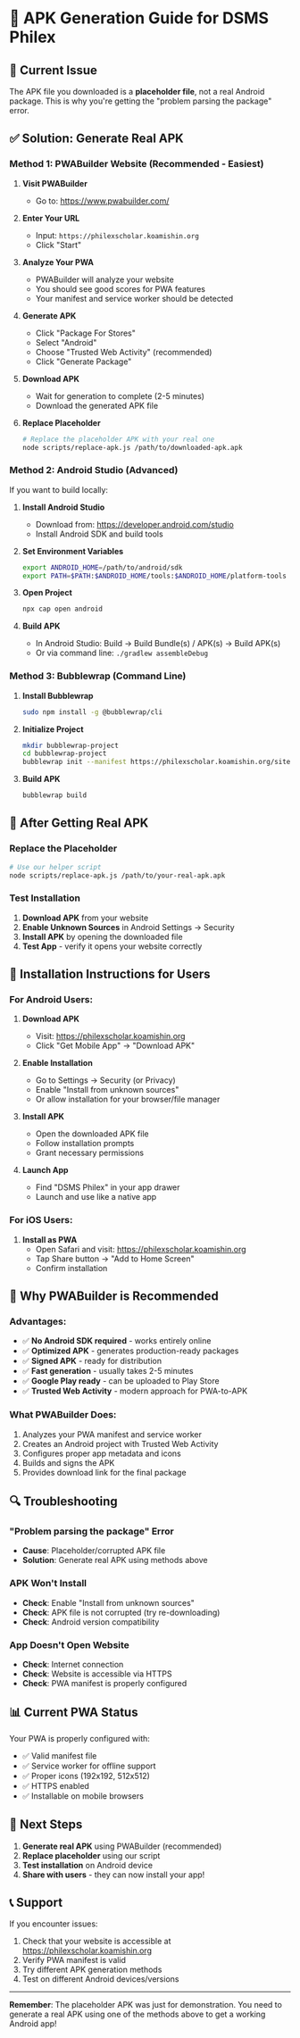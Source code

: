 # 📱 APK Generation Guide for DSMS Philex

## 🚨 Current Issue
The APK file you downloaded is a **placeholder file**, not a real Android package. This is why you're getting the "problem parsing the package" error.

## ✅ Solution: Generate Real APK

### Method 1: PWABuilder Website (Recommended - Easiest)

1. **Visit PWABuilder**
   - Go to: https://www.pwabuilder.com/

2. **Enter Your URL**
   - Input: `https://philexscholar.koamishin.org`
   - Click "Start"

3. **Analyze Your PWA**
   - PWABuilder will analyze your website
   - You should see good scores for PWA features
   - Your manifest and service worker should be detected

4. **Generate APK**
   - Click "Package For Stores"
   - Select "Android"
   - Choose "Trusted Web Activity" (recommended)
   - Click "Generate Package"

5. **Download APK**
   - Wait for generation to complete (2-5 minutes)
   - Download the generated APK file

6. **Replace Placeholder**
   ```bash
   # Replace the placeholder APK with your real one
   node scripts/replace-apk.js /path/to/downloaded-apk.apk
   ```

### Method 2: Android Studio (Advanced)

If you want to build locally:

1. **Install Android Studio**
   - Download from: https://developer.android.com/studio
   - Install Android SDK and build tools

2. **Set Environment Variables**
   ```bash
   export ANDROID_HOME=/path/to/android/sdk
   export PATH=$PATH:$ANDROID_HOME/tools:$ANDROID_HOME/platform-tools
   ```

3. **Open Project**
   ```bash
   npx cap open android
   ```

4. **Build APK**
   - In Android Studio: Build → Build Bundle(s) / APK(s) → Build APK(s)
   - Or via command line: `./gradlew assembleDebug`

### Method 3: Bubblewrap (Command Line)

1. **Install Bubblewrap**
   ```bash
   sudo npm install -g @bubblewrap/cli
   ```

2. **Initialize Project**
   ```bash
   mkdir bubblewrap-project
   cd bubblewrap-project
   bubblewrap init --manifest https://philexscholar.koamishin.org/site.webmanifest
   ```

3. **Build APK**
   ```bash
   bubblewrap build
   ```

## 🔧 After Getting Real APK

### Replace the Placeholder
```bash
# Use our helper script
node scripts/replace-apk.js /path/to/your-real-apk.apk
```

### Test Installation
1. **Download APK** from your website
2. **Enable Unknown Sources** in Android Settings → Security
3. **Install APK** by opening the downloaded file
4. **Test App** - verify it opens your website correctly

## 📱 Installation Instructions for Users

### For Android Users:
1. **Download APK**
   - Visit: https://philexscholar.koamishin.org
   - Click "Get Mobile App" → "Download APK"

2. **Enable Installation**
   - Go to Settings → Security (or Privacy)
   - Enable "Install from unknown sources"
   - Or allow installation for your browser/file manager

3. **Install APK**
   - Open the downloaded APK file
   - Follow installation prompts
   - Grant necessary permissions

4. **Launch App**
   - Find "DSMS Philex" in your app drawer
   - Launch and use like a native app

### For iOS Users:
1. **Install as PWA**
   - Open Safari and visit: https://philexscholar.koamishin.org
   - Tap Share button → "Add to Home Screen"
   - Confirm installation

## 🎯 Why PWABuilder is Recommended

### Advantages:
- ✅ **No Android SDK required** - works entirely online
- ✅ **Optimized APK** - generates production-ready packages
- ✅ **Signed APK** - ready for distribution
- ✅ **Fast generation** - usually takes 2-5 minutes
- ✅ **Google Play ready** - can be uploaded to Play Store
- ✅ **Trusted Web Activity** - modern approach for PWA-to-APK

### What PWABuilder Does:
1. Analyzes your PWA manifest and service worker
2. Creates an Android project with Trusted Web Activity
3. Configures proper app metadata and icons
4. Builds and signs the APK
5. Provides download link for the final package

## 🔍 Troubleshooting

### "Problem parsing the package" Error
- **Cause**: Placeholder/corrupted APK file
- **Solution**: Generate real APK using methods above

### APK Won't Install
- **Check**: Enable "Install from unknown sources"
- **Check**: APK file is not corrupted (try re-downloading)
- **Check**: Android version compatibility

### App Doesn't Open Website
- **Check**: Internet connection
- **Check**: Website is accessible via HTTPS
- **Check**: PWA manifest is properly configured

## 📊 Current PWA Status

Your PWA is properly configured with:
- ✅ Valid manifest file
- ✅ Service worker for offline support
- ✅ Proper icons (192x192, 512x512)
- ✅ HTTPS enabled
- ✅ Installable on mobile browsers

## 🚀 Next Steps

1. **Generate real APK** using PWABuilder (recommended)
2. **Replace placeholder** using our script
3. **Test installation** on Android device
4. **Share with users** - they can now install your app!

## 📞 Support

If you encounter issues:
1. Check that your website is accessible at https://philexscholar.koamishin.org
2. Verify PWA manifest is valid
3. Try different APK generation methods
4. Test on different Android devices/versions

---

**Remember**: The placeholder APK was just for demonstration. You need to generate a real APK using one of the methods above to get a working Android app!
